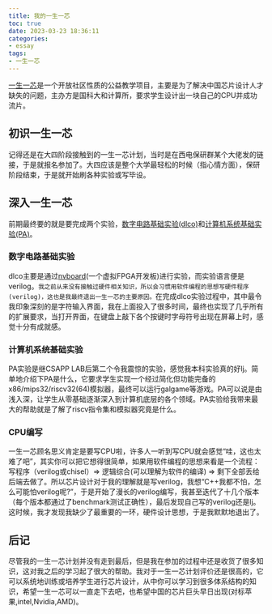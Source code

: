 ```yaml
---
title: 我的一生一芯
toc: true
date: 2023-03-23 18:36:11
categories:
- essay
tags:
- 一生一芯
---
```


[一生一芯](https://ysyx.oscc.cc/)是一个开放社区性质的公益教学项目，主要是为了解决中国芯片设计人才缺失的问题，主办方是国科大和计算所，要求学生设计出一块自己的CPU并成功流片。

<!-- more -->

## 初识一生一芯

记得还是在大四阶段接触到的一生一芯计划，当时是在西电保研群某个大佬发的链接，于是就报名参加了。大四应该是整个大学最轻松的时候（指心情方面），保研阶段结束，于是就开始刷各种实验或写毕设。

## 深入一生一芯

前期最终要的就是要完成两个实验，[数字电路基础实验(dlco)](https://nju-projectn.github.io/dlco-lecture-note/index.html)和[计算机系统基础实验(PA)](https://ysyx.oscc.cc/docs/ics-pa/)。

### 数字电路基础实验

dlco主要是通过[nvboard](https://github.com/NJU-ProjectN/nvboard)(一个虚拟FPGA开发板)进行实验，而实验语言便是verilog。`我之前从来没有接触过硬件相关知识，所以会习惯用软件编程的思想写硬件程序(verilog)，这也是我最终退出一生一芯的主要原因。`在完成dlco实验过程中，其中最令我印象深刻的是字符输入界面，我在上面投入了很多时间，最终也实现了几乎所有的扩展要求，当打开界面，在键盘上敲下各个按键时字母符号出现在屏幕上时，感觉十分有成就感。

### 计算机系统基础实验

PA实验是继CSAPP LAB后第二个令我震惊的实验，感觉我本科实验真的好lj。简单地介绍下PA是什么，它要求学生实现一个经过简化但功能完备的x86/mips32/riscv32(64)模拟器，最终可以运行galgame等游戏。PA可以说是由浅入深，让学生从零基础逐渐深入到计算机底层的各个领域。PA实验给我带来最大的帮助就是了解了riscv指令集和模拟器究竟是什么。

### CPU编写
一生一芯顾名思义肯定是要写CPU啦，许多人一听到写CPU就会感觉“哇，这也太难了吧”，其实你可以把它想得很简单，如果用软件编程的思想来看是一个流程：写程序（verilog或chisel）=> 逻辑综合(可以理解为软件的编译) => 剩下全部丢给后端去做了。所以芯片设计对于我的理解就是写verilog，我想“C++我都不怕，怎么可能怕verilog呢?”，于是开始了漫长的verilog编写，我甚至迭代了十几个版本（每个版本都通过了benchmark测试正确性），最后发现自己写的verilog还是lj。这时候，我才发现我缺少了最重要的一环，硬件设计思想，于是我默默地退出了。

## 后记
尽管我的一生一芯计划并没有走到最后，但是我在参加的过程中还是收货了很多知识，这对我之后的学习起了很大的帮助。我对于一生一芯计划评价还是很高的，它可以系统地训练或培养学生进行芯片设计，从中你可以学习到很多体系结构的知识，希望一生一芯可以一直走下去吧，也希望中国的芯片巨头早日出现(对标苹果,intel,Nvidia,AMD)。
